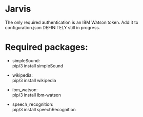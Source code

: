 # Jarvis
 The only required authentication is an IBM Watson token. Add it to configuration.json
 DEFINITELY still in progress.
 
 # Required packages: 
 * simpleSound:\
   pip/3 install simpleSound
   
  * wikipedia:\
   pip/3 install wikipedia
   
  * ibm_watson:\
   pip/3 install ibm-watson
   
  * speech_recognition:\
   pip/3 install speechRecognition
